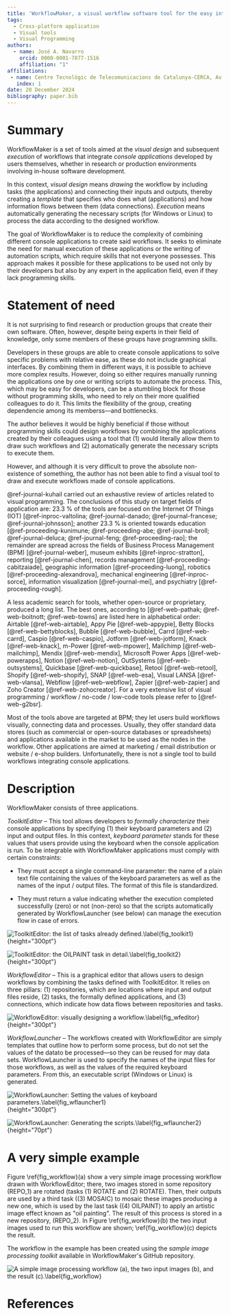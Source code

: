 ```yaml
---
title: 'WorkflowMaker, a visual workflow software tool for the easy integration of self-developed applications'
tags:
  - Cross-platform application
  - Visual tools
  - Visual Programming
authors:
  - name: José A. Navarro
    orcid: 0000-0001-7877-1516
    affiliation: "1" 
affiliations:
 - name: Centre Tecnològic de Telecomunicacions de Catalunya-CERCA, Av. Carl Friedrich Gauss 7, Castelldefels, 08860, Spain
   index: 1
date: 20 December 2024
bibliography: paper.bib
---
```


# Summary

WorkflowMaker is a set of tools aimed at the *visual design* and subsequent *execution* of
workflows that integrate *console applications* developed by users themselves, whether in
research or production environments involving in-house software development.

In this context, *visual design* means *drawing* the workflow by including tasks (the
applications) and connecting their inputs and outputs, thereby creating a *template* that
specifies who does what (applications) and how information flows between them
(data connections). *Execution* means automatically generating the necessary scripts
(for Windows or Linux) to process the data according to the designed workflow.

The goal of WorkflowMaker is to reduce the complexity of combining different console
applications to create said workflows. It seeks to eliminate the need for manual
execution of these applications or the writing of automation scripts, which require skills
that not everyone possesses. This approach makes it possible for these applications to be used
not only by their developers but also by any expert in the application field, even if they
lack programming skills.

# Statement of need

It is not surprising to find research or production groups that create their own software.
Often, however, despite being experts in their field of knowledge, only some members of
these groups have programming skills.

Developers in these groups are able to create console applications to solve specific problems
with relative ease, as these do not include graphical interfaces. By combining them in
different ways, it is possible to achieve more complex results. However, doing so either
requires manually running the applications one by one or writing scripts to automate the
process. This, which may be easy for developers, can be a stumbling block for those without
programming skills, who need to rely on their more qualified colleagues to do it.  This limits
the flexibility of the group, creating dependencie among its memberss&mdash;and bottlenecks.

The author believes it would be highly beneficial if those without programming skills
could design workflows by combining the applications created by their colleagues using a tool
that (1) would literally allow them to draw such workflows and (2) automatically generate the
necessary scripts to execute them.

However, and although it is very difficult to prove the absolute non-existence of something, the 
author has not been able to find a visual tool to draw and execute workflows made of console
applications.

@ref-journal-kuhail carried out an exhaustive review of articles related to visual programming.
The conclusions of this study on target fields of application are: 23.3 % of the tools are
focused on the Internet Of Things (IOT) 
[@ref-inproc-valtolina; @ref-journal-danado; @ref-journal-francese; @ref-journal-johnsson];
another 23.3 % is oriented towards education
[@ref-proceeding-kunimune; @ref-proceeding-abe; @ref-journal-broll; @ref-journal-deluca; @ref-journal-feng; @ref-proceeding-rao];
the remainder are spread across the fields of Business Process Management (BPM)
[@ref-journal-weber], museum exhibits [@ref-inproc-stratton], reporting [@ref-journal-chen],
records management [@ref-proceeding-cabitzaiade], geographic information [@ref-proceeding-luong],
robotics [@ref-proceeding-alexandrova], mechanical engineering [@ref-inproc-sorce], information
visualization [@ref-journal-mei], and psychiatry [@ref-proceeding-rough]. 

A less academic search for tools, whether open-source or proprietary, 
produced a long list. The best ones, according to 
[@ref-web-pathak; @ref-web-boitnott; @ref-web-towns] are listed here in alphabetical order:
Airtable [@ref-web-airtable], Appy Pie [@ref-web-appypie], Betty Blocks [@ref-web-bettyblocks],
Bubble [@ref-web-bubble], Carrd [@ref-web-carrd], Caspio [@ref-web-caspio], Jotform
[@ref-web-jotform], Knack [@ref-web-knack], m-Power [@ref-web-mpower], Mailchimp
[@ref-web-mailchimp], Mendix [@ref-web-mendix], Microsoft Power Apps [@ref-web-powerapps],
Notion [@ref-web-notion], OutSystems [@ref-web-outsystems], Quickbase [@ref-web-quickbase],
Retool [@ref-web-retool], Shopify [@ref-web-shopify], SNAP [@ref-web-esa], Visual LANSA
[@ref-web-vlansa], Webflow [@ref-web-webflow], Zapier [@ref-web-zapier] and  Zoho Creator
[@ref-web-zohocreator]. For a very extensive list of visual programming / workflow / no-code /
low-code tools please refer to [@ref-web-g2bsr].

Most of the tools above are targeted at BPM; they let users build workflows visually, connecting 
data and processes. Usually, they offer standard data stores (such as commercial or open-source 
databases or spreadsheets) and applications available in the market to be used as the nodes in 
the workflow. Other applications are aimed at marketing / email distribution or website / e-shop 
builders. Unfortunatelly, there is not a single tool to build workflows integrating console
applications.

# Description

WorkflowMaker consists of three applications.

*ToolkitEditor* – This tool allows developers to *formally characterize* their console
applications by specifying (1) their keyboard parameters and (2) input and output files.
In this context, *keyboard parameter* stands for these values that users provide using the
keyboard when the console application is run. To be integrable with WorkflowMaker applications
must comply with certain constraints:

  * They must accept a single command-line parameter: the name of a plain text file
    containing the values of the keyboard parameters as well as the names of the input /
    output files. The format of this file is standardized.

  * They must return a value indicating whether the execution completed successfully (zero)
    or not (non-zero) so that the scripts automatically generated by WorkflowLauncher (see
    below) can manage the execution flow in case of errors.

![ToolkitEditor: the list of tasks already defined.\label{fig_toolkit1}](figure_toolkit1.png){height="300pt"}

![ToolkitEditor: the OILPAINT task in detail.\label{fig_toolkit2}](figure_toolkit2.png){height="300pt"}

*WorkflowEditor* – This is a graphical editor that allows users to design workflows by combining
the tasks defined with ToolkitEditor. It relies on three pillars: (1) repositories, which are
locations where input and output files reside, (2) tasks, the formally defined applications, and
(3) connections, which indicate how data flows between repositories and tasks.

![WorkflowEditor: visually designing a workflow.\label{fig_wfeditor}](figure_wfeditor.png){height="300pt"}

*WorkflowLauncher* – The workflows created with WorkflowEditor are simply templates that
outline how to perform some process, but do not set the values of the datato be
processed&mdash;so they can be reused for may data sets. WorkflowLauncher is used to specify the
names of the input files for those workflows, as well as the values of the required keyboard
parameters. From this, an executable script (Windows or Linux) is generated.

![WorkflowLauncher: Setting the values of keyboard parameters.\label{fig_wflauncher1}](figure_wflauncher1.png){height="300pt"}

![WorkflowLauncher: Generating the scripts.\label{fig_wflauncher2}](figure_wflauncher2.png){height="70pt"}

# A very simple example

Figure \ref{fig_workflow}(a) show a very simple image processing workflow drawn with WorkflowEditor; there, two images stored in some repository (REPO_1) are rotated (tasks (1) ROTATE and (2) ROTATE). Then, their outputs are used by a third task ((3) MOSAIC) to mosaic these images producing a new one, which is used by the last task ((4) OILPAINT) to apply an
artistic image effect known as "oil painting". The result of this process is stored in
a new repository, (REPO_2). In Figure \ref{fig_workflow}(b) the two input images used to
run this workflow are shown; \ref{fig_workflow}(c) depicts the result.

The workflow in the example has been created using the *sample image processing toolkit*
available in WorkflowMaker's GitHub repository.

![A simple image processing workflow (a), the two input images (b), and the result (c).\label{fig_workflow}](figure_workflow.png)

# References
